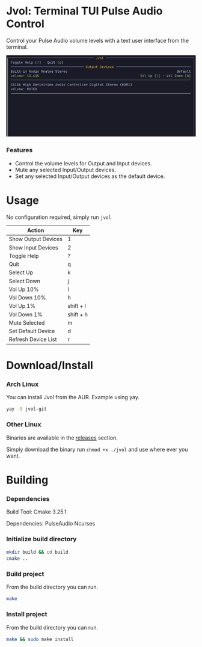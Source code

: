 # Jvol: Terminal TUI Pulse Audio Control

Control your Pulse Audio volume levels with a text user interface from the terminal.

![screenshot](screen.png) 

### Features

- Control the volume levels for Output and Input devices.
- Mute any selected Input/Output devices.
- Set any selected Input/Output devices as the default device.

# Usage

No configuration required, simply run `jvol`

| Action | Key |
| -------------- | --------------- |
| Show Output Devices | 1 |
| Show Input Devices | 2 |
| Toggle Help | ? |
| Quit | q |
| Select Up | k |
| Select Down | j |
| Vol Up 10% | l |
| Vol Down 10%| h |
| Vol Up 1% | shift + l |
| Vol Down 1%| shift + h |
| Mute Selected | m |
| Set Default Device | d |
| Refresh Device List | r |

# Download/Install

### Arch Linux

You can install Jvol from the AUR. Example using yay.

```bash
yay -S jvol-git
```

### Other Linux

Binaries are available in the [releases](https://github.com/Jkeyuk/Jvol/releases) section.

Simply download the binary run `chmod +x ./jvol` and use where ever you want.

# Building

### Dependencies

Build Tool: Cmake 3.25.1

Dependencies: PulseAudio Ncurses

### Initialize build directory
```bash
mkdir build && cd build
cmake ..
```

### Build project

From the build directory you can run.

```bash
make
```

### Install project

From the build directory you can run.

```bash
make && sudo make install
```
